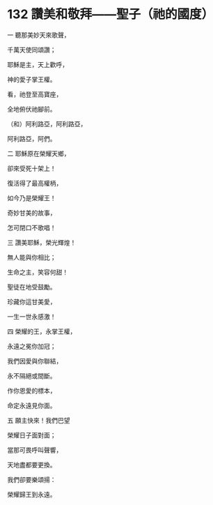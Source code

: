 # 132 讚美和敬拜——聖子（祂的國度）

一 聽那美妙天來歌聲，

千萬天使同頌讚；

耶穌是主，天上歡呼，

神的愛子掌王權。

看，祂登至高寶座，

全地俯伏祂腳前。

（和）阿利路亞，阿利路亞，

阿利路亞，阿們。

二 耶穌原在榮耀天鄉，

卻來受死十架上！

復活得了最高權柄，

如今乃是榮耀王！

奇妙甘美的故事，

怎可閉口不歌唱！

三 讚美耶穌，榮光輝煌！

無人能與你相比；

生命之主，笑容何甜！

聖徒在地受鼓勵。

珍藏你這甘美愛，

一生一世永感激！

四 榮耀的王，永掌王權，

永遠之冕你加冠；

我們因愛與你聯結，

永不隔絕或間斷。

作你恩愛的標本，

命定永遠見你面。

五 願主快來！我們巴望

榮耀日子面對面；

當那可畏呼叫聲響，

天地盡都要更換。

我們卻要樂頌揚：

榮耀歸王到永遠。

